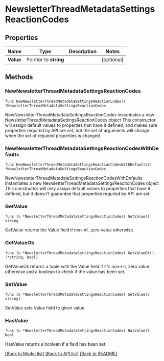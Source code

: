 # NewsletterThreadMetadataSettingsReactionCodes

## Properties

Name | Type | Description | Notes
------------ | ------------- | ------------- | -------------
**Value** | Pointer to **string** |  | [optional] 

## Methods

### NewNewsletterThreadMetadataSettingsReactionCodes

`func NewNewsletterThreadMetadataSettingsReactionCodes() *NewsletterThreadMetadataSettingsReactionCodes`

NewNewsletterThreadMetadataSettingsReactionCodes instantiates a new NewsletterThreadMetadataSettingsReactionCodes object
This constructor will assign default values to properties that have it defined,
and makes sure properties required by API are set, but the set of arguments
will change when the set of required properties is changed

### NewNewsletterThreadMetadataSettingsReactionCodesWithDefaults

`func NewNewsletterThreadMetadataSettingsReactionCodesWithDefaults() *NewsletterThreadMetadataSettingsReactionCodes`

NewNewsletterThreadMetadataSettingsReactionCodesWithDefaults instantiates a new NewsletterThreadMetadataSettingsReactionCodes object
This constructor will only assign default values to properties that have it defined,
but it doesn't guarantee that properties required by API are set

### GetValue

`func (o *NewsletterThreadMetadataSettingsReactionCodes) GetValue() string`

GetValue returns the Value field if non-nil, zero value otherwise.

### GetValueOk

`func (o *NewsletterThreadMetadataSettingsReactionCodes) GetValueOk() (*string, bool)`

GetValueOk returns a tuple with the Value field if it's non-nil, zero value otherwise
and a boolean to check if the value has been set.

### SetValue

`func (o *NewsletterThreadMetadataSettingsReactionCodes) SetValue(v string)`

SetValue sets Value field to given value.

### HasValue

`func (o *NewsletterThreadMetadataSettingsReactionCodes) HasValue() bool`

HasValue returns a boolean if a field has been set.


[[Back to Model list]](../README.md#documentation-for-models) [[Back to API list]](../README.md#documentation-for-api-endpoints) [[Back to README]](../README.md)


